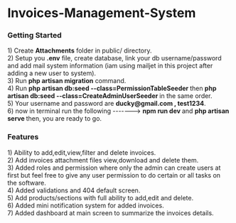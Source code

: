 # Invoices-Management-System 
<h3>Getting Started</h3>
1) Create <b>Attachments</b> folder in public/ directory.<br>
2) Setup you <b>.env</b> file, create database, link your db username/password and add mail system information (iam using mailjet in this project after adding a new user to system). <br>
3) Run <b>php artisan migration</b> command.<br>
4) Run <b> php artisan db:seed --class=PermissionTableSeeder </b> then <b> php artisan db:seed --class=CreateAdminUserSeeder </b> in the same order. <br>
5) Your username and password are <b>ducky@gmail.com , test1234</b>.<br>
6) now in terminal run the following -------> <b> npm run dev </b> and <b> php artisan serve </b> then, you are ready to go.
<h3>Features</h3>
1) Ability to add,edit,view,filter and delete invoices.<br>
2) Add invoices attachment files view,download and delete them.<br>
3) Added roles and permission where only the admin can create users at first but feel free to give any user permission to do certain or all tasks on the software.<br>
4) Added validations and 404 default screen.<br>
5) Add products/sections with full ability to add,edit and delete.<br> 
6) Added mini notification system for added invoices.<br>
7) Added dashboard at main screen to summarize the invoices details.<br>
